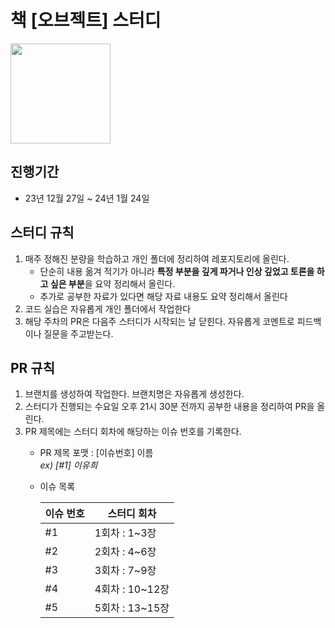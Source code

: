 # 책 [오브젝트] 스터디

<img src="https://contents.kyobobook.co.kr/sih/fit-in/458x0/pdt/9791158391409.jpg" style="width: 160px;">

## 진행기간
- 23년 12월 27일 ~ 24년 1월 24일

## 스터디 규칙
1. 매주 정해진 분량을 학습하고 개인 폴더에 정리하여 레포지토리에 올린다.  
   - 단순히 내용 옮겨 적기가 아니라 **특정 부분을 깊게 파거나 인상 깊었고 토론을 하고 싶은 부분**을 요약 정리해서 올린다.
   - 추가로 공부한 자료가 있다면 해당 자료 내용도 요약 정리해서 올린다
2. 코드 실습은 자유롭게 개인 폴더에서 작업한다
3. 해당 주차의 PR은 다음주 스터디가 시작되는 날 닫힌다. 자유롭게 코멘트로 피드백이나 질문을 주고받는다.

## PR 규칙

1. 브랜치를 생성하여 작업한다. 브랜치명은 자유롭게 생성한다.
2. 스터디가 진행되는 수요일 오후 21시 30분 전까지 공부한 내용을 정리하여 PR을 올린다.
3. PR 제목에는 스터디 회차에 해당하는 이슈 번호를 기록한다.  
   - PR 제목 포맷 : [이슈번호] 이름  
     *ex) [#1] 이유희*
   - 이슈 목록  
   
     | 이슈 번호 | 스터디 회차       |
     | --------- |--------------|
     | #1        | 1회차 : 1~3장   |
     | #2        | 2회차 : 4~6장   |
     | #3        | 3회차 : 7~9장   |
     | #4        | 4회차 : 10~12장 |
     | #5          | 5회차 : 13~15장 |


